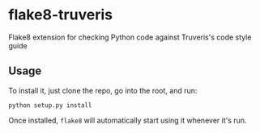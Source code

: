 # flake8-truveris
Flake8 extension for checking Python code against Truveris's code style guide

## Usage
To install it, just clone the repo, go into the root, and run:

```shell
python setup.py install
```

Once installed, `flake8` will automatically start using it whenever it's run.
